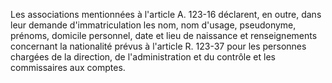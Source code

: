
  
Les associations mentionnées à l'article A. 123-16 déclarent, en outre, dans leur demande d'immatriculation les nom, nom d'usage, pseudonyme, prénoms, domicile personnel, date et lieu de naissance et renseignements concernant la nationalité prévus à l'article R. 123-37 pour les personnes chargées de la direction, de l'administration et du contrôle et les commissaires aux comptes.

